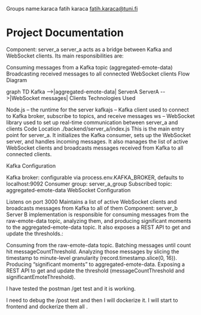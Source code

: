 Groups name:karaca
fatih karaca
fatih.karaca@tuni.fi


# Project Documentation

Component: server_a
server_a acts as a bridge between Kafka and WebSocket clients. Its main responsibilities are:

Consuming messages from a Kafka topic (aggregated-emote-data)
Broadcasting received messages to all connected WebSocket clients
Flow Diagram

graph TD
  Kafka -->|aggregated-emote-data| ServerA
  ServerA -->|WebSocket messages| Clients
Technologies Used

Node.js – the runtime for the server
kafkajs – Kafka client used to connect to Kafka broker, subscribe to topics, and receive messages
ws – WebSocket library used to set up real-time communication between server_a and clients
Code Location ./backend/server_a/index.js
This is the main entry point for server_a. It initializes the Kafka consumer, sets up the WebSocket server, and handles incoming messages.
It also manages the list of active WebSocket clients and broadcasts messages received from Kafka to all connected clients.


Kafka Configuration

Kafka broker: configurable via process.env.KAFKA_BROKER, defaults to localhost:9092
Consumer group: server_a_group
Subscribed topic: aggregated-emote-data
WebSocket Configuration

Listens on port 3000
Maintains a list of active WebSocket clients and broadcasts messages from Kafka to all of them
Component: server_b
Server B implementation is responsible for consuming messages from the raw-emote-data topic, analyzing them, and producing 
significant moments to the aggregated-emote-data topic. It also exposes a REST API to get and update the thresholds.:

Consuming from the raw-emote-data topic.
Batching messages until count hit messageCountThreshold.
Analyzing those messages by slicing the timestamp to minute-level granularity (record.timestamp.slice(0, 16)).
Producing “significant moments” to aggregated-emote-data.
Exposing a REST API to get and update the threshold (messageCountThreshold and significantEmoteThreshold).

I have tested the postman /get test and it is working.

I need to debug the /post test and then I will dockerize it.
I will start to frontend and dockerize them all .